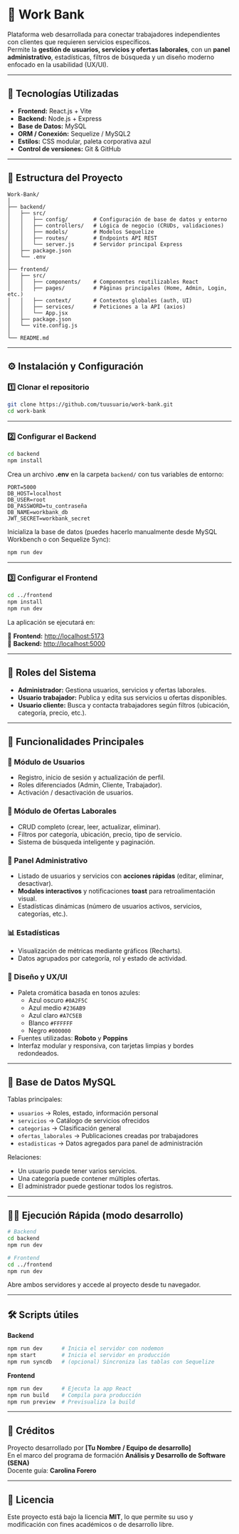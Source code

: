 # 💼 Work Bank

Plataforma web desarrollada para conectar trabajadores independientes con clientes que requieren servicios específicos.  
Permite la **gestión de usuarios, servicios y ofertas laborales**, con un **panel administrativo**, estadísticas, filtros de búsqueda y un diseño moderno enfocado en la usabilidad (UX/UI).

---

## 🚀 Tecnologías Utilizadas

- **Frontend:** React.js + Vite  
- **Backend:** Node.js + Express  
- **Base de Datos:** MySQL  
- **ORM / Conexión:** Sequelize / MySQL2  
- **Estilos:** CSS modular, paleta corporativa azul  
- **Control de versiones:** Git & GitHub  

---

## 🧩 Estructura del Proyecto

```
Work-Bank/
│
├── backend/
│   ├── src/
│   │   ├── config/        # Configuración de base de datos y entorno
│   │   ├── controllers/   # Lógica de negocio (CRUDs, validaciones)
│   │   ├── models/        # Modelos Sequelize
│   │   ├── routes/        # Endpoints API REST
│   │   └── server.js      # Servidor principal Express
│   ├── package.json
│   └── .env
│
├── frontend/
│   ├── src/
│   │   ├── components/    # Componentes reutilizables React
│   │   ├── pages/         # Páginas principales (Home, Admin, Login, etc.)
│   │   ├── context/       # Contextos globales (auth, UI)
│   │   ├── services/      # Peticiones a la API (axios)
│   │   └── App.jsx
│   ├── package.json
│   └── vite.config.js
│
└── README.md
```

---

## ⚙️ Instalación y Configuración

### 1️⃣ Clonar el repositorio

```bash
git clone https://github.com/tuusuario/work-bank.git
cd work-bank
```

---

### 2️⃣ Configurar el **Backend**

```bash
cd backend
npm install
```

Crea un archivo **.env** en la carpeta `backend/` con tus variables de entorno:

```env
PORT=5000
DB_HOST=localhost
DB_USER=root
DB_PASSWORD=tu_contraseña
DB_NAME=workbank_db
JWT_SECRET=workbank_secret
```

Inicializa la base de datos (puedes hacerlo manualmente desde MySQL Workbench o con Sequelize Sync):

```bash
npm run dev
```

---

### 3️⃣ Configurar el **Frontend**

```bash
cd ../frontend
npm install
npm run dev
```

La aplicación se ejecutará en:

📍 **Frontend:** [http://localhost:5173](http://localhost:5173)  
📍 **Backend:** [http://localhost:5000](http://localhost:5000)

---

## 🔐 Roles del Sistema

- **Administrador:** Gestiona usuarios, servicios y ofertas laborales.
- **Usuario trabajador:** Publica y edita sus servicios u ofertas disponibles.
- **Usuario cliente:** Busca y contacta trabajadores según filtros (ubicación, categoría, precio, etc.).

---

## 🧠 Funcionalidades Principales

### 👥 Módulo de Usuarios
- Registro, inicio de sesión y actualización de perfil.  
- Roles diferenciados (Admin, Cliente, Trabajador).  
- Activación / desactivación de usuarios.  

### 💼 Módulo de Ofertas Laborales
- CRUD completo (crear, leer, actualizar, eliminar).  
- Filtros por categoría, ubicación, precio, tipo de servicio.  
- Sistema de búsqueda inteligente y paginación.

### 🧰 Panel Administrativo
- Listado de usuarios y servicios con **acciones rápidas** (editar, eliminar, desactivar).  
- **Modales interactivos** y notificaciones **toast** para retroalimentación visual.  
- Estadísticas dinámicas (número de usuarios activos, servicios, categorías, etc.).  

### 📊 Estadísticas
- Visualización de métricas mediante gráficos (Recharts).  
- Datos agrupados por categoría, rol y estado de actividad.

### 🎨 Diseño y UX/UI
- Paleta cromática basada en tonos azules:  
  - Azul oscuro `#0A2F5C`  
  - Azul medio `#236AB9`  
  - Azul claro `#A7C5EB`  
  - Blanco `#FFFFFF`  
  - Negro `#000000`
- Fuentes utilizadas: **Roboto** y **Poppins**  
- Interfaz modular y responsiva, con tarjetas limpias y bordes redondeados.

---

## 📂 Base de Datos MySQL

Tablas principales:
- `usuarios` → Roles, estado, información personal  
- `servicios` → Catálogo de servicios ofrecidos  
- `categorias` → Clasificación general  
- `ofertas_laborales` → Publicaciones creadas por trabajadores  
- `estadisticas` → Datos agregados para panel de administración  

Relaciones:
- Un usuario puede tener varios servicios.  
- Una categoría puede contener múltiples ofertas.  
- El administrador puede gestionar todos los registros.

---

## 🧑‍💻 Ejecución Rápida (modo desarrollo)

```bash
# Backend
cd backend
npm run dev

# Frontend
cd ../frontend
npm run dev
```

Abre ambos servidores y accede al proyecto desde tu navegador.

---

## 🛠️ Scripts útiles

**Backend**
```bash
npm run dev      # Inicia el servidor con nodemon
npm start        # Inicia el servidor en producción
npm run syncdb   # (opcional) Sincroniza las tablas con Sequelize
```

**Frontend**
```bash
npm run dev      # Ejecuta la app React
npm run build    # Compila para producción
npm run preview  # Previsualiza la build
```

---

## 🧾 Créditos

Proyecto desarrollado por **[Tu Nombre / Equipo de desarrollo]**  
En el marco del programa de formación **Análisis y Desarrollo de Software (SENA)**  
Docente guía: **Carolina Forero**

---

## 📄 Licencia

Este proyecto está bajo la licencia **MIT**, lo que permite su uso y modificación con fines académicos o de desarrollo libre.
